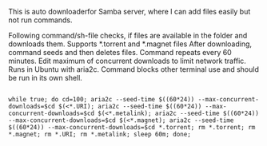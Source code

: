 This is auto downloaderfor Samba server, where I can add files easily but not run commands.


Following command/sh-file checks, if files are available in the folder and downloads them.
Supports *.torrent and *.magnet files
After downloading, command seeds and then deletes files.
Command repeats every 60 minutes.
Edit maximum of concurrent downloads to limit network traffic.
Runs in Ubuntu with aria2c.
Command blocks other terminal use and should be run in its own shell.

```

while true; do cd=100; aria2c --seed-time $((60*24)) --max-concurrent-downloads=$cd $(<*.URI); aria2c --seed-time $((60*24)) --max-concurrent-downloads=$cd $(<*.metalink); aria2c --seed-time $((60*24)) --max-concurrent-downloads=$cd $(<*.magnet); aria2c --seed-time $((60*24)) --max-concurrent-downloads=$cd *.torrent; rm *.torrent; rm *.magnet; rm *.URI; rm *.metalink; sleep 60m; done;
```
